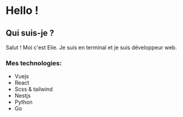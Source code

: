 # Hello !

## Qui suis-je ?

Salut ! Moi c'est Elie. Je suis en terminal et je suis développeur web.

### Mes technologies:

- Vuejs
- React
- Scss & tailwind
- Nestjs
- Python
- Go
